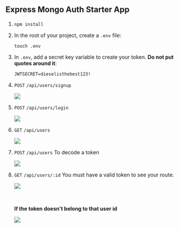 ## Express Mongo Auth Starter App

1. `npm install`
1. In the root of your project, create a `.env` file:

    ```
    touch .env
    ```

1. In `.env`, add a secret key variable to create your token. **Do not put quotes around it**:

    ```
    JWTSECRET=dieselisthebest123!
    ```

1. `POST` `/api/users/signup`

    ![](https://i.imgur.com/yjnaaKr.png)

1. `POST` `/api/users/login`

    ![](https://i.imgur.com/yrwAVmS.png)

1. `GET` `/api/users`

    ![](https://i.imgur.com/VZLLF9x.png)

1. `POST` `/api/users` To decode a token

    ![](https://i.imgur.com/eVIAfvk.png)

1. `GET` `/api/users/:id` You must have a valid token to see your route.

    ![](https://i.imgur.com/5TCxYLB.png)

    <br>

    **If the token doesn't belong to that user id**

    ![](https://i.imgur.com/HjQ8Wsv.png)